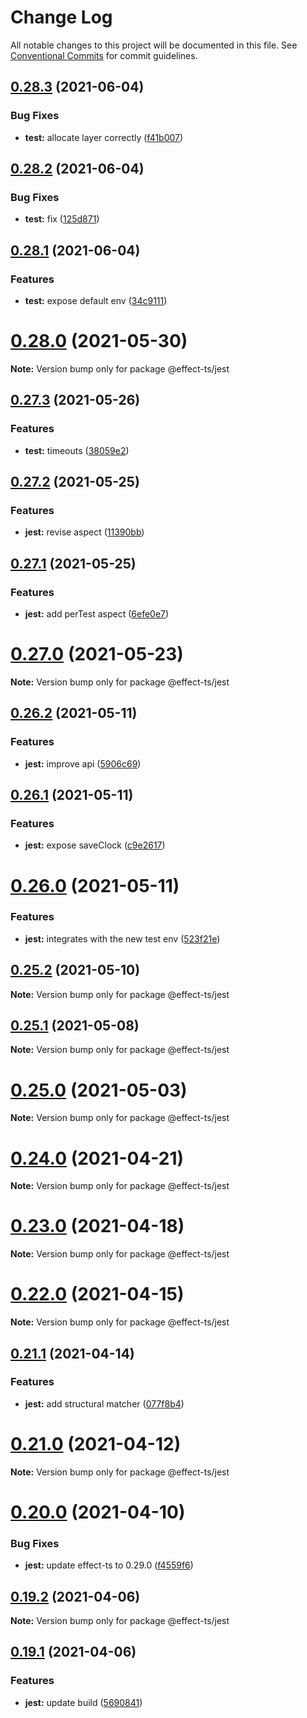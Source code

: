 # Change Log

All notable changes to this project will be documented in this file.
See [Conventional Commits](https://conventionalcommits.org) for commit guidelines.

## [0.28.3](https://github.com/Effect-TS/jest/compare/@effect-ts/jest@0.28.2...@effect-ts/jest@0.28.3) (2021-06-04)


### Bug Fixes

* **test:** allocate layer correctly ([f41b007](https://github.com/Effect-TS/jest/commit/f41b0073c55bd58fafdd781620407c1c00b9212c))





## [0.28.2](https://github.com/Effect-TS/jest/compare/@effect-ts/jest@0.28.1...@effect-ts/jest@0.28.2) (2021-06-04)


### Bug Fixes

* **test:** fix ([125d871](https://github.com/Effect-TS/jest/commit/125d8711ab06b8d449f3fecad967fcf444303c43))





## [0.28.1](https://github.com/Effect-TS/jest/compare/@effect-ts/jest@0.28.0...@effect-ts/jest@0.28.1) (2021-06-04)


### Features

* **test:** expose default env ([34c9111](https://github.com/Effect-TS/jest/commit/34c911151f8f7fb1625343874a66395b3a749732))





# [0.28.0](https://github.com/Effect-TS/jest/compare/@effect-ts/jest@0.27.3...@effect-ts/jest@0.28.0) (2021-05-30)

**Note:** Version bump only for package @effect-ts/jest





## [0.27.3](https://github.com/Effect-TS/jest/compare/@effect-ts/jest@0.27.2...@effect-ts/jest@0.27.3) (2021-05-26)


### Features

* **test:** timeouts ([38059e2](https://github.com/Effect-TS/jest/commit/38059e238ff559c9d373a2815483de5dc5d0e780))





## [0.27.2](https://github.com/Effect-TS/jest/compare/@effect-ts/jest@0.27.1...@effect-ts/jest@0.27.2) (2021-05-25)


### Features

* **jest:** revise aspect ([11390bb](https://github.com/Effect-TS/jest/commit/11390bb7ff72007efd7bb20fe7891a1844146abf))





## [0.27.1](https://github.com/Effect-TS/jest/compare/@effect-ts/jest@0.27.0...@effect-ts/jest@0.27.1) (2021-05-25)


### Features

* **jest:** add perTest aspect ([6efe0e7](https://github.com/Effect-TS/jest/commit/6efe0e741b90ef6572bce9db64b5d439ce3592d9))





# [0.27.0](https://github.com/Effect-TS/jest/compare/@effect-ts/jest@0.26.2...@effect-ts/jest@0.27.0) (2021-05-23)

**Note:** Version bump only for package @effect-ts/jest





## [0.26.2](https://github.com/Effect-TS/jest/compare/@effect-ts/jest@0.26.1...@effect-ts/jest@0.26.2) (2021-05-11)


### Features

* **jest:** improve api ([5906c69](https://github.com/Effect-TS/jest/commit/5906c696083985bb9c37e067c5b23424e154d166))





## [0.26.1](https://github.com/Effect-TS/jest/compare/@effect-ts/jest@0.26.0...@effect-ts/jest@0.26.1) (2021-05-11)


### Features

* **jest:** expose saveClock ([c9e2617](https://github.com/Effect-TS/jest/commit/c9e26178d1e4277b7559e1bc61932ffe39b1b62d))





# [0.26.0](https://github.com/Effect-TS/jest/compare/@effect-ts/jest@0.25.2...@effect-ts/jest@0.26.0) (2021-05-11)


### Features

* **jest:** integrates with the new test env ([523f21e](https://github.com/Effect-TS/jest/commit/523f21efa390c45cebd251d047a5340ac02ef607))





## [0.25.2](https://github.com/Effect-TS/jest/compare/@effect-ts/jest@0.25.1...@effect-ts/jest@0.25.2) (2021-05-10)

**Note:** Version bump only for package @effect-ts/jest





## [0.25.1](https://github.com/Effect-TS/jest/compare/@effect-ts/jest@0.25.0...@effect-ts/jest@0.25.1) (2021-05-08)

**Note:** Version bump only for package @effect-ts/jest





# [0.25.0](https://github.com/Effect-TS/jest/compare/@effect-ts/jest@0.24.0...@effect-ts/jest@0.25.0) (2021-05-03)

**Note:** Version bump only for package @effect-ts/jest





# [0.24.0](https://github.com/Effect-TS/jest/compare/@effect-ts/jest@0.23.0...@effect-ts/jest@0.24.0) (2021-04-21)

**Note:** Version bump only for package @effect-ts/jest





# [0.23.0](https://github.com/Effect-TS/jest/compare/@effect-ts/jest@0.22.0...@effect-ts/jest@0.23.0) (2021-04-18)

**Note:** Version bump only for package @effect-ts/jest





# [0.22.0](https://github.com/Effect-TS/jest/compare/@effect-ts/jest@0.21.1...@effect-ts/jest@0.22.0) (2021-04-15)

**Note:** Version bump only for package @effect-ts/jest





## [0.21.1](https://github.com/Effect-TS/jest/compare/@effect-ts/jest@0.21.0...@effect-ts/jest@0.21.1) (2021-04-14)


### Features

* **jest:** add structural matcher ([077f8b4](https://github.com/Effect-TS/jest/commit/077f8b45470fb9e71b2e4d91c0b8737ebadaf8ef))





# [0.21.0](https://github.com/Effect-TS/jest/compare/@effect-ts/jest@0.20.0...@effect-ts/jest@0.21.0) (2021-04-12)

**Note:** Version bump only for package @effect-ts/jest





# [0.20.0](https://github.com/Effect-TS/jest/compare/@effect-ts/jest@0.19.2...@effect-ts/jest@0.20.0) (2021-04-10)


### Bug Fixes

* **jest:** update effect-ts to 0.29.0 ([f4559f6](https://github.com/Effect-TS/jest/commit/f4559f6f721db58eb4ffc569b39e2d6433f6c248))





## [0.19.2](https://github.com/Effect-TS/jest/compare/@effect-ts/jest@0.19.1...@effect-ts/jest@0.19.2) (2021-04-06)

**Note:** Version bump only for package @effect-ts/jest





## [0.19.1](https://github.com/Effect-TS/jest/compare/@effect-ts/jest@0.19.0...@effect-ts/jest@0.19.1) (2021-04-06)


### Features

* **jest:** update build ([5690841](https://github.com/Effect-TS/jest/commit/5690841dc51fd617b2ac980e07a4e29d0e1ce6d8))
